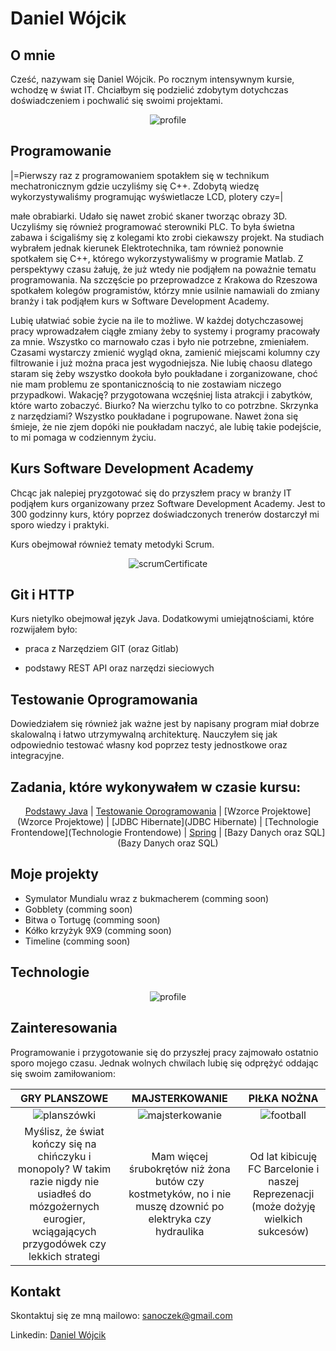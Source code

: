 # Daniel Wójcik

## O mnie
Cześć, nazywam się Daniel Wójcik. Po rocznym intensywnym kursie, wchodzę w świat IT. Chciałbym się podzielić zdobytym dotychczas doświadczeniem i pochwalić się swoimi projektami.

<center>

![profile](https://github.com/sanoczek/porfolio/blob/e1320dc1d01239df9ac01966e483aa3143abf213/img%20files/profileFoto.jpeg)

</center>

## Programowanie

|=Pierwszy raz z programowaniem spotakłem się w technikum mechatronicznym gdzie uczyliśmy się C++. Zdobytą wiedzę wykorzystywaliśmy programując wyświetlacze LCD, plotery czy=| 

małe obrabiarki. Udało się nawet zrobić skaner tworząc obrazy 3D. Uczyliśmy się również programować sterowniki PLC. To była świetna zabawa i ścigaliśmy się z kolegami kto zrobi ciekawszy projekt. Na studiach wybrałem jednak kierunek Elektrotechnika, tam również ponownie spotkałem się C++, którego wykorzystywaliśmy w programie Matlab. Z perspektywy czasu żałuję, że już wtedy nie podjąłem na poważnie tematu programowania. Na szczęście po przeprowadzce z Krakowa do Rzeszowa spotkałem kolegów programistów, którzy mnie usilnie namawiali do zmiany branży i tak podjąłem kurs w Software Development Academy.

Lubię ułatwiać sobie życie na ile to możliwe. W każdej dotychczasowej pracy wprowadzałem ciągłe zmiany żeby to systemy i programy pracowały za mnie. Wszystko co marnowało czas i było nie potrzebne, zmieniałem. Czasami wystarczy zmienić wygląd okna, zamienić miejscami kolumny czy filtrowanie i już można praca jest wygodniejsza.
Nie lubię chaosu dlatego staram się żeby wszystko dookoła było poukładane i zorganizowane, choć nie mam problemu ze spontanicznością to nie zostawiam niczego przypadkowi. Wakację? przygotowana wczęśniej lista atrakcji i zabytków, które warto zobaczyć. Biurko? Na wierzchu tylko to co potrzbne. Skrzynka z narzędziami? Wszystko poukładane i pogrupowane. Nawet żona się śmieje, że nie zjem dopóki nie poukładam naczyć, ale lubię takie podejście, to mi pomaga w codziennym życiu.

## Kurs Software Development Academy
Chcąc jak nalepiej pryzgotować się do przyszłem pracy w branży IT podjąłem kurs organizowany przez Software Development Academy. Jest to 300 godzinny kurs, który poprzez doświadczonych trenerów dostarczył mi sporo wiedzy i praktyki.

<center>



</center>

Kurs obejmował również tematy metodyki Scrum.

<center>

![scrumCertificate](https://github.com/sanoczek/porfolio/blob/eff9fbc4d75217ed096f609dcb2a6f991776759f/img%20files/scrum_certificate.jpg)

</center>

## Git i HTTP
Kurs nietylko obejmował język Java. Dodatkowymi umiejątnościami, które rozwijałem było:

* praca z Narzędziem GIT (oraz Gitlab)

* podstawy REST API oraz narzędzi sieciowych

## Testowanie Oprogramowania
Dowiedziałem się również jak ważne jest by napisany program miał dobrze skalowalną i łatwo utrzymywalną architekturę. Nauczyłem się jak odpowiednio testować własny kod poprzez testy jednostkowe oraz integracyjne.

## Zadania, które wykonywałem w czasie kursu:
<center>

[Podstawy Java](https://github.com/sanoczek/basicJava.git) | [Testowanie Oprogramowania](https://github.com/sanoczek/patternsExamples.git) | [Wzorce Projektowe](Wzorce Projektowe) |
[JDBC Hibernate](JDBC Hibernate) | [Technologie Frontendowe](Technologie Frontendowe) | [Spring](Spring) |
[Bazy Danych oraz SQL](Bazy Danych oraz SQL)

</center>

## Moje projekty

* Symulator Mundialu wraz z bukmacherem (comming soon)
* Gobblety (comming soon)
* Bitwa o Tortugę (comming soon)
* Kółko krzyżyk 9X9 (comming soon)
* Timeline (comming soon)

## Technologie

<center>

![profile](https://github.com/sanoczek/porfolio/blob/3f46830fc8784b7a694051b763517fcf91941b60/img%20files/technical_skills.png)

</center>

## Zainteresowania

Programowanie i przygotowanie się do przyszłej pracy zajmowało ostatnio sporo mojego czasu. Jednak wolnych chwilach lubię się odprężyć oddając się swoim zamiłowaniom:

|  GRY PLANSZOWE |  MAJSTERKOWANIE |   PIŁKA NOŻNA   |
| :------------: | :-------------: | :-------------: |
| ![planszówki](https://github.com/sanoczek/porfolio/blob/3f46830fc8784b7a694051b763517fcf91941b60/img%20files/planszo%CC%81wki.jpg) | ![majsterkowanie](https://github.com/sanoczek/porfolio/blob/3f46830fc8784b7a694051b763517fcf91941b60/img%20files/majsterkowanie.jpg) | ![football](https://github.com/sanoczek/porfolio/blob/3f46830fc8784b7a694051b763517fcf91941b60/img%20files/pzpn.jpg) |
| Myślisz, że świat kończy się na chińczyku i monopoly? W takim razie nigdy nie usiadłeś do mózgożernych eurogier, wciągających przygodówek czy lekkich strategi | Mam więcej śrubokrętów niż żona butów czy kostmetyków, no i nie muszę dzownić po elektryka czy hydraulika | Od lat kibicuję FC Barcelonie i naszej Reprezenacji (może dożyję wielkich sukcesów) |

## Kontakt

Skontaktuj się ze mną mailowo: sanoczek@gmail.com

Linkedin: [Daniel Wójcik](http://www.linkedin.com/in/daniel-wójcik-35129a218)
